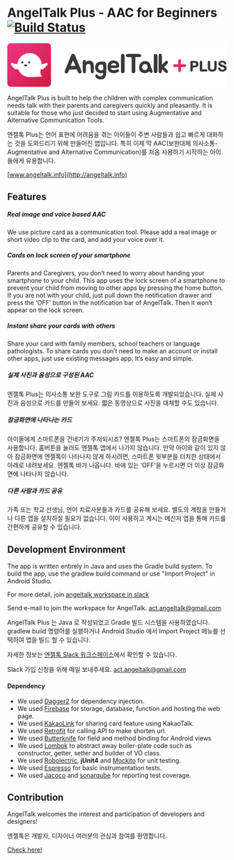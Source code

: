 # AngelTalk Plus - AAC for Beginners [![Build Status](https://travis-ci.com/lab-act/AngelTalk.svg?branch=master)](https://travis-ci.com/lab-act/AngelTalk)

![AngelIcon](app/assets/github_title.png)

AngelTalk Plus is built to help the children with complex communication needs talk with their parents and caregivers quickly and pleasantly. It is suitable for those who just decided to start using Augmentative and Alternative Communication Tools.

엔젤톡 Plus는 언어 표현에 어려움을 겪는 아이들이 주변 사람들과 쉽고 빠르게 대화하는 것을 도와드리기 위해  만들어진 앱입니다. 특히 이제 막  AAC(보완대체 의사소통-Augmentative and Alternative Communication)를 처음 사용하기 시작하는 아이들에게 유용합니다.

[www.angeltalk.info](http://angeltalk.info)


## Features

##### Real image and voice based AAC
We use picture card as a communication tool. Please add a real image or short video clip to the card, and add your voice over it.

#####  Cards on lock screen of your smartphone
Parents and Caregivers, you don’t need to worry about handing your smartphone to your child. This app uses the lock screen of a smartphone to prevent your child from moving to other apps by pressing the home button. If you are not with your child, just pull down the notification drawer and press the ‘OFF’ button in the notification bar of AngelTalk. Then it won’t appear on the lock screen.

#####  Instant share your cards with others
Share your card with family members, school teachers or language pathologists. To share cards you don’t need to make an account or install other apps, just use existing messages app. It’s easy and simple.

##### 실제 사진과 음성으로 구성된 AAC
엔젤톡 Plus는 의사소통 보완 도구로 그림 카드를 이용하도록 개발되었습니다. 실제 사진과 음성으로 카드를 만들어 보세요. 짧은 동영상으로 사진을 대체할 수도 있습니다.

##### 잠금화면에 나타나는 카드
아이들에게 스마트폰을 건네기가 주저되시죠? 엔젤톡 Plus는 스마트폰의 잠금화면을 사용합니다. 홈버튼을 눌러도 엔젤톡 앱에서 나가지 않습니다. 만약 아이와 같이 있지 않아 잠금화면에 엔젤톡이 나타나지 않게 하시려면, 스마트폰 윗부분을 터치한 상태에서 아래로 내려보세요. 엔젤톡 바가 나옵니다. 바에 있는 ‘OFF’을 누르시면 더 이상 잠금화면에 나타나지 않습니다.

##### 다른 사람과 카드 공유
가족 또는 학교 선생님, 언어 치료사분들과 카드를 공유해 보세요. 별도의 계정을 만들거나 다른 앱을 설치하실 필요가 없습니다. 이미 사용하고 계시는 메신저 앱을 통해 카드를 간편하게 공유할 수 있습니다.

## Development Environment
The app is written entirely in Java and uses the Gradle build system.
To build the app, use the gradlew build command or use "Import Project" in Android Studio.

For more detail, join [angeltalk workspace in slack](https://angeltalk-team.slack.com)

Send e-mail to join the workspace for AngelTalk. [act.angeltalk@gmail.com](mailto:act.angeltalk@gmail.com)

AngelTalk Plus 는 Java 로 작성되었고 Gradle 빌드 시스템을 사용하였습니다.
gradlew build 명령어를 실행하거나 Android Studio 에서 Import Project 메뉴를 선택하여 앱을 빌드 할 수 있습니다.

자세한 정보는 [엔젤톡 Slack 워크스페이스](https://angeltalk-team.slack.com)에서 확인할 수 있습니다.

Slack 가입 신청을 위해 메일 보내주세요. [act.angeltalk@gmail.com](mailto:act.angeltalk@gmail.com)


#### Dependency

* We used [Dagger2](https://github.com/google/dagger) for dependency injection.
* We used [Firebase](https://firebase.google.com/) for storage, database, function and hosting the web page.
* We used [KakaoLink](https://developers.kakao.com/docs/android-reference/com/kakao/KakaoLink.html) for sharing card feature using KakaoTalk.
* We used [Retrofit](https://github.com/square/retrofit) for calling API to make shorten url.
* We used [Butterknife](https://github.com/JakeWharton/butterknife) for field and method binding for Android views
* We used [Lombok](https://github.com/rzwitserloot/lombok/) to abstract away boiler-plate code such as constructor, getter, setter and builder of VO class.
* We used [Robolectric](https://github.com/robolectric/robolectric), **jUnit4** and [Mockito](https://github.com/mockito/mockito) for unit testing.
* We used [Espresso](https://github.com/espressomd/espresso) for basic instrumentation tests.
* We used [Jacoco](https://github.com/jacoco/jacoco) and [sonarqube](https://github.com/SonarSource/sonarqube) for reporting test coverage.


## Contribution

AngelTalk welcomes the interest and participation of developers and designers!

엔젤톡은 개발자, 디자이너 여러분의 관심과 참여를 환영합니다.

[Check here!](contributor.markdown)
